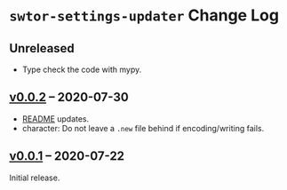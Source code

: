 # `swtor-settings-updater` Change Log

## Unreleased

* Type check the code with mypy.

## [v0.0.2](https://github.com/ion1/swtor-settings-updater/releases/tag/v0.0.2) – 2020-07-30

* [README](README.md) updates.
* character: Do not leave a `.new` file behind if encoding/writing fails.

## [v0.0.1](https://github.com/ion1/swtor-settings-updater/releases/tag/v0.0.1) – 2020-07-22

Initial release.
